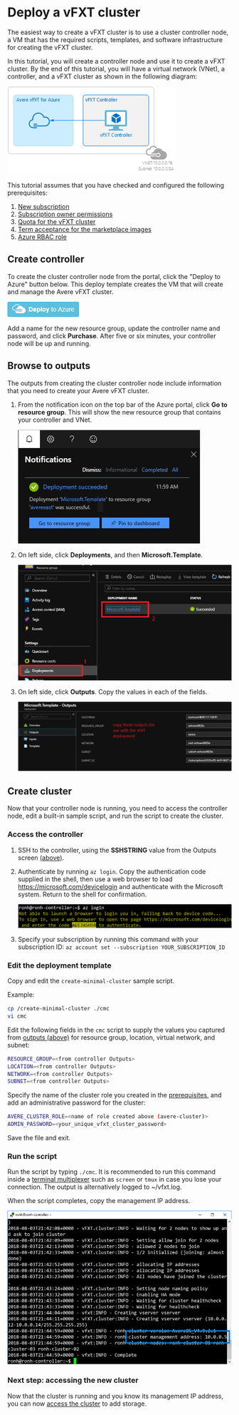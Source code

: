 # Deploy a vFXT cluster
The easiest way to create a vFXT cluster is to use a cluster controller node, a VM that has the required scripts, templates, and software infrastructure for creating the vFXT cluster. 

In this tutorial, you will create a controller node and use it to create a vFXT cluster.  By the end of this tutorial, you will have a virtual network (VNet), a controller, and a vFXT cluster as shown in the following diagram:

<img src="images/vfxt_deployment.png">

This tutorial assumes that you have checked and configured the following prerequisites:

1. [New subscription](prereqs.md#create-a-new-subscription)
1. [Subscription owner permissions](prereqs.md#subscription-owner-permissions)
1. [Quota for the vFXT cluster](prereqs.md#quota-for-the-vfxt-cluster)
1. [Term acceptance for the marketplace images](prereqs.md#accepting-terms-for-the-two-marketplace-images)
1. [Azure RBAC role](prereqs.md#create-an-azure-rbac-role)

## Create controller

To create the cluster controller node from the portal, click the "Deploy to Azure" button below. This deploy template creates the VM that will create and manage the Avere vFXT cluster. 

<a href="https://portal.azure.com/#create/Microsoft.Template/uri/https%3A%2F%2Fraw.githubusercontent.com%2FAzure%2FAvere%2Fmaster%2Fsrc%2Fvfxt%2Fazuredeploy.json" target="_blank">
<img src="https://raw.githubusercontent.com/Azure/azure-quickstart-templates/master/1-CONTRIBUTION-GUIDE/images/deploytoazure.png"/>
</a>

Add a name for the new resource group, update the controller name and password, and click **Purchase**.  After five or six minutes, your controller node will be up and running.

## Browse to outputs

The outputs from creating the cluster controller node include information that you need to create your Avere vFXT cluster.

1. From the notification icon on the top bar of the Azure portal, click **Go to resource group**. This will show the new resource group that contains your controller and VNet.

   <img src="images/browse_to_resource_group.png">

2. On left side, click **Deployments**, and then **Microsoft.Template**.

   <img src="images/deployment_template.png">

3. On left side, click **Outputs**. Copy the values in each of the fields. 

   <img src="images/template_outputs.png">

## Create cluster
Now that your controller node is running, you need to access the controller node, edit a built-in sample script, and run the script to create the cluster. 

### Access the controller

1. SSH to the controller, using the **SSHSTRING** value from the Outputs screen [(above)](#browse-to-outputs).

2. Authenticate by running `az login`. Copy the authentication code supplied in the shell, then use a web browser to load <a href="https://microsoft.com/devicelogin" target="_blank">https://microsoft.com/devicelogin</a> and authenticate with the Microsoft system. Return to the shell for confirmation.

   ![Command line output of the A Z login command displaying the browser link and authentication code](images/9azlogin.png)

3. Specify your subscription by running this command with your subscription ID:  ```az account set --subscription YOUR_SUBSCRIPTION_ID```

### Edit the deployment template

Copy and edit the `create-minimal-cluster` sample script. 

Example:
```sh
cp /create-minimal-cluster ./cmc
vi cmc
```

Edit the following fields in the `cmc` script to supply the values you captured from [outputs (above)](browse-to-outputs) for resource group, location, virtual network, and subnet:

```bash
RESOURCE_GROUP=<from controller Outputs>
LOCATION=<from controller Outputs>
NETWORK=<from controller Outputs>
SUBNET=<from controller Outputs>
```

Specify the name of the cluster role you created in the [prerequisites](prereqs.md#create-an-azure-rbac-role), and add an administrative password for the cluster:

```bash
AVERE_CLUSTER_ROLE=<name of role created above (avere-cluster)>
ADMIN_PASSWORD=<your_unique_vfxt_cluster_password>
```

Save the file and exit.

### Run the script
Run the script by typing `./cmc`.  It is recommended to run this command inside a [terminal multiplexer](http://linuxcommand.org/lc3_adv_termmux.php) such as `screen` or `tmux` in case you lose your connection.  The output is alternatively logged to ~/vfxt.log.

When the script completes, copy the management IP address.

![Command line output of the script displaying the management IP address near the end](images/14mgmtip.png)

### Next step: accessing the new cluster
Now that the cluster is running and you know its management IP address, you can now [access the cluster](access_cluster.md) to add storage.
